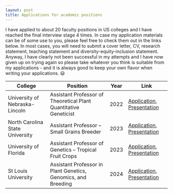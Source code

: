 ```yaml
---
layout: post
title: Applications for academic positions 
---
```


I have applied to about 20 faculty positions in US colleges and I have reached the final interview stage 4 times. In case my application materials can be of some use to you, please feel free to check them out in the links below. In most cases, you will need to submit a cover letter, CV, research statement, teaching statement and diversity-equity-inclusion statement. Anyway, I have clearly not been successful in my attempts and I have now given up on trying again so please take whatever you think is suitable from my applications - and it is always good to keep your own flavor when writing your applications. :smiley:  

| College                         | Position                                                         | Year | Link                      |
| ------------------------------- | ---------------------------------------------------------------- | ---- | ------------------------- |
| University of Nebraska-Lincoln  | Assistant Professor of Theoretical Plant Quantitative Geneticist | 2022 | [Application](https://raw.githubusercontent.com/cjyang-work/cjyang-work.github.io/master/images/temp.png), [Presentation](https://raw.githubusercontent.com/cjyang-work/cjyang-work.github.io/master/images/temp.png) |
| North Carolina State University | Assistant Professor – Small Grains Breeder                       | 2023 | [Application](https://raw.githubusercontent.com/cjyang-work/cjyang-work.github.io/master/images/temp.png), [Presentation](https://raw.githubusercontent.com/cjyang-work/cjyang-work.github.io/master/images/temp.png) |
| University of Florida           | Assistant Professor of Genetics – Tropical Fruit Crops           | 2023 | [Application](https://raw.githubusercontent.com/cjyang-work/cjyang-work.github.io/master/images/temp.png), [Presentation](https://raw.githubusercontent.com/cjyang-work/cjyang-work.github.io/master/images/temp.png) |
| St Louis University             | Assistant Professor in Plant Genetics, Genomics, and Breeding    | 2024 | [Application](https://raw.githubusercontent.com/cjyang-work/cjyang-work.github.io/master/images/temp.png), [Presentation](https://raw.githubusercontent.com/cjyang-work/cjyang-work.github.io/master/images/temp.png) |
